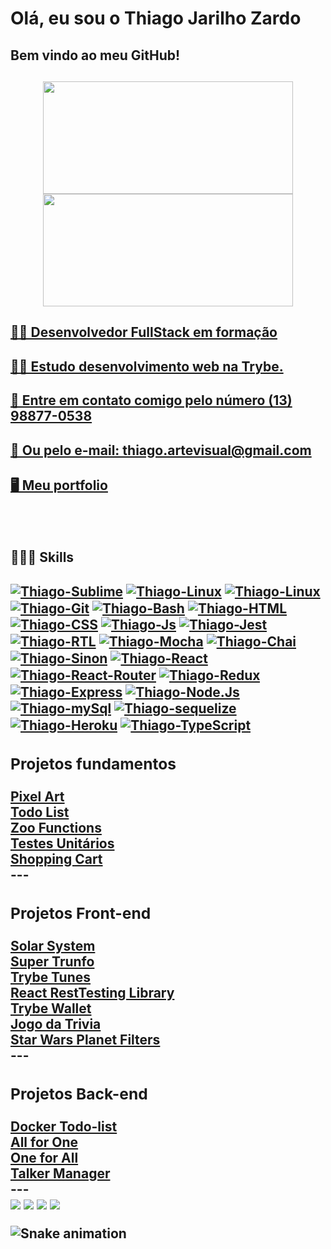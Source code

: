 <h1>Olá, eu sou o Thiago Jarilho Zardo</h1>
<h2> Bem vindo ao meu GitHub! <h2>

<div align="center" class="container">
  <a href="https://github.com/thiagozardo">
  <img width="400em" height="180em" src="https://github-readme-stats.vercel.app/api?username=thiagozardo&show_icons=true&theme=dracula&include_all_commits=true&count_private=true"/>
  <img width="400em" height="180em" src="https://github-readme-stats.vercel.app/api/top-langs/?username=thiagozardo&layout=compact&langs_count=7&theme=dracula"/>
</div>
  
<h4>👨‍💻 Desenvolvedor FullStack em formação</h4>
<h4>👨‍🎓 Estudo desenvolvimento web na Trybe.
<h4>📱 Entre em contato comigo pelo número (13) 98877-0538 <h4>
<h4>📧 Ou pelo e-mail: thiago.artevisual@gmail.com </h4>  
<h4><a href="https://thiagozardo.github.io/">🖥️ Meu portfolio</a></h4>
  
<div style="display: inline_block"><br>
  <h4>👨🏻‍💻 Skills</h4>
  
  <a href="https://www.sublimetext.com/">
    <img align="center" alt="Thiago-Sublime" src="https://img.shields.io/badge/sublime_text-%23575757.svg?&style=for-the-badge&logo=sublime-text&logoColor=important" /></a>
    
  <a href="https://code.visualstudio.com/">
    <img align="center" alt="Thiago-Linux" src="https://img.shields.io/badge/Visual_Studio_Code-0078D4?style=for-the-badge&logo=visual%20studio%20code&logoColor=white" /></a>
    
  <a href="https://www.vivaolinux.com.br/linux">
    <img align="center" alt="Thiago-Linux" src="https://img.shields.io/badge/Linux-FCC624?style=for-the-badge&logo=linux&logoColor=black" /></a>
  
  <a href="https://git-scm.com/">
    <img align="center" alt="Thiago-Git" src="https://img.shields.io/badge/GIT-E44C30?style=for-the-badge&logo=git&logoColor=white" /></a>
    
  <a href="https://devdocs.io/">
    <img align="center" alt="Thiago-Bash" src="https://img.shields.io/badge/GNU%20Bash-4EAA25?style=for-the-badge&logo=GNU%20Bash&logoColor=white" /></a>
  
  <a href="https://developer.mozilla.org/pt-BR/docs/Web/HTML">
    <img align="center" alt="Thiago-HTML" src="https://img.shields.io/badge/HTML5-E34F26?style=for-the-badge&logo=html5&logoColor=white" /></a>
  
  <a href="https://www.w3schools.com/css/">
    <img align="center" alt="Thiago-CSS" src="https://img.shields.io/badge/CSS3-1572B6?style=for-the-badge&logo=css3&logoColor=white" /></a>
  
  <a href="https://developer.mozilla.org/pt-BR/docs/Web/JavaScript">
    <img align="center" alt="Thiago-Js" src="https://img.shields.io/badge/JavaScript-F7DF1E?style=for-the-badge&logo=javascript&logoColor=black"></a>
  
  <a href="https://jestjs.io">
    <img align="center" alt="Thiago-Jest" src="https://img.shields.io/badge/Jest-323330?style=for-the-badge&logo=Jest&logoColor=white" /></a>
  
  <a href="https://testing-library.com/">
    <img align="center" alt="Thiago-RTL" src="https://img.shields.io/badge/testing%20library-323330?style=for-the-badge&logo=testing-library&logoColor=red" /></a>
    
  <a href="https://mochajs.org/">
    <img align="center" alt="Thiago-Mocha" src ="https://img.shields.io/badge/mocha.js-323330?style=for-the-badge&logo=mocha&logoColor=Brown" /></a>
  
  <a href="https://www.chaijs.com/">
    <img align="center" alt="Thiago-Chai" src ="https://img.shields.io/badge/chai.js-323330?style=for-the-badge&logo=chai&logoColor=red" /></a>
  
  <a href="https://sinonjs.org/">
    <img align="center" alt="Thiago-Sinon" src ="https://img.shields.io/badge/sinon.js-323330?style=for-the-badge&logo=sinon" /></a>
  
  <a href="https://reactjs.org/">
    <img align="center" alt="Thiago-React" src="https://img.shields.io/badge/React-20232A?style=for-the-badge&logo=react&logoColor=61DAFB" /></a>
    
  <a href="https://reactrouter.com/">
    <img align="center" alt="Thiago-React-Router" src="https://img.shields.io/badge/React_Router-CA4245?style=for-the-badge&logo=react-router&logoColor=white" /></a>
   
  <a href="https://redux.js.org/">
    <img align="center" alt="Thiago-Redux" src="https://img.shields.io/badge/Redux-593D88?style=for-the-badge&logo=redux&logoColor=white" /></a>
    
  <a href="http://expressjs.com/pt-br/">
    <img align="center" alt="Thiago-Express" src="https://img.shields.io/badge/Express.js-404D59?style=for-the-badge" /></a>
    
  <a href="https://nodejs.org/en/">
    <img align="center" alt="Thiago-Node.Js" src="https://img.shields.io/badge/Node.js-43853D?style=for-the-badge&logo=node.js&logoColor=white" /></a>    
  
  <a href="https://www.mysql.com/">
    <img align="center" alt="Thiago-mySql" src="https://img.shields.io/badge/MySQL-005C84?style=for-the-badge&logo=mysql&logoColor=white" /></a>
  
  <a href="https://sequelize.org/">
    <img align="center" alt="Thiago-sequelize" src="https://img.shields.io/badge/Sequelize-52B0E7?style=for-the-badge&logo=Sequelize&logoColor=white" /></a>
  
  <a href="https://id.heroku.com/">
    <img align="center" alt="Thiago-Heroku" src="https://img.shields.io/badge/Heroku-430098?style=for-the-badge&logo=heroku&logoColor=white" /></a>
  
  <a href="https://www.typescriptlang.org/">
    <img align="center" alt="Thiago-TypeScript" src ="https://img.shields.io/badge/TypeScript-007ACC?style=for-the-badge&logo=typescript&logoColor=white" /></a>
           
</div>
  
  <div>
    <h3>Projetos fundamentos</h3>
    <a href="https://github.com/ThiagoZardo/projeto-pixel-art" target="_blank">Pixel Art</a> </br>
    <a href="https://github.com/ThiagoZardo/projeto-to-do-list" target="_blank">Todo List</a> </br>
    <a href="https://github.com/ThiagoZardo/projeto-zoo-functions" target="_blank">Zoo Functions</a> </br>
    <a href="https://github.com/ThiagoZardo/projeto-testes-unitarios" target="_blank">Testes Unitários</a> </br>
    <a href="https://github.com/ThiagoZardo/shopping_cart" target="_blank">Shopping Cart</a> </br>
  </div>
 ---
  
  <div>
    <h3>Projetos Front-end</h3>
    <a href="https://github.com/ThiagoZardo/project-solar-sytem">Solar System</a> </br>
    <a href="https://github.com/ThiagoZardo/project-super-trunfo">Super Trunfo</a> </br>
    <a href="https://github.com/ThiagoZardo/project-trybe-tunes">Trybe Tunes</a> </br>
    <a href="https://github.com/ThiagoZardo/project-React-Tests-Library">React RestTesting Library</a> </br>
    <a href="https://github.com/ThiagoZardo/project-trybe-wallet">Trybe Wallet</a> </br>
    <a href="https://github.com/ThiagoZardo/project-trivia">Jogo da Trivia</a> </br>
    <a href="https://github.com/ThiagoZardo/project-starwars-planets-search">Star Wars Planet Filters</a> </br>
  </div>
---

  <div>
    <h3>Projetos Back-end</h3>
    <a href="https://github.com/ThiagoZardo/project-docker-todo-list">Docker Todo-list</a> </br>
    <a href="https://github.com/ThiagoZardo/project-all-for-one">All for One</a> </br>
    <a href="https://github.com/ThiagoZardo/project-one-for-all">One for All</a> </br>
    <a href="https://github.com/ThiagoZardo/project-talker-manager">Talker Manager</a> </br>
  </div>
 ---
 
<div> 
  <a href="https://www.youtube.com/channel/UCOFr9Imywu0Mm55mljEpcCQ" target="_blank"><img src="https://img.shields.io/badge/YouTube-FF0000?style=for-the-badge&logo=youtube&logoColor=white" target="_blank"></a>
  <a href="https://www.instagram.com/thiago_jarilho_zardo/" target="_blank"><img src="https://img.shields.io/badge/-Instagram-%23E4405F?style=for-the-badge&logo=instagram&logoColor=white" target="_blank"></a>
  <a href = "mailto:thiago.artevisual@gmail.com"><img src="https://img.shields.io/badge/-Gmail-%23333?style=for-the-badge&logo=gmail&logoColor=white" target="_blank"></a>
  <a href="https://www.linkedin.com/in/thiago-jarilho-zardo-97446b17a/" target="_blank"><img src="https://img.shields.io/badge/-LinkedIn-%230077B5?style=for-the-badge&logo=linkedin&logoColor=white" target="_blank"></a> 
 
  ![Snake animation](https://github.com/thiagozardo/thiagozardo/blob/output/github-contribution-grid-snake.svg)
 
</div>
